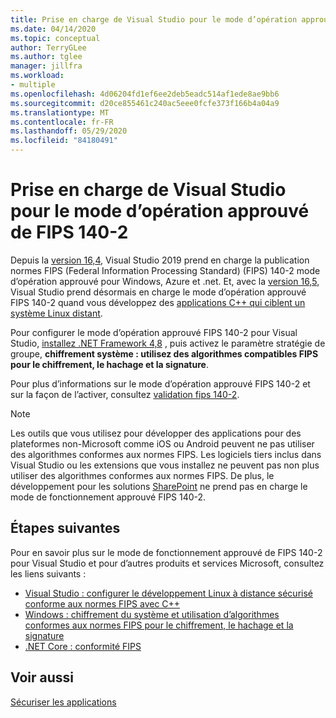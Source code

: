 ```yaml
---
title: Prise en charge de Visual Studio pour le mode d’opération approuvé de FIPS 140-2
ms.date: 04/14/2020
ms.topic: conceptual
author: TerryGLee
ms.author: tglee
manager: jillfra
ms.workload:
- multiple
ms.openlocfilehash: 4d06204fd1ef6ee2deb5eadc514af1ede8ae9bb6
ms.sourcegitcommit: d20ce855461c240ac5eee0fcfe373f166b4a04a9
ms.translationtype: MT
ms.contentlocale: fr-FR
ms.lasthandoff: 05/29/2020
ms.locfileid: "84180491"
---
```

# <a name="visual-studio-support-for-the-fips-140-2-approved-mode-of-operation"></a>Prise en charge de Visual Studio pour le mode d’opération approuvé de FIPS 140-2

Depuis la [version 16,4](/visualstudio/releases/2019/release-notes-v16.4/), Visual Studio 2019 prend en charge la publication normes FIPS (Federal Information Processing Standard) (FIPS) 140-2 mode d’opération approuvé pour Windows, Azure et .net. Et, avec la [version 16,5](/visualstudio/releases/2019/release-notes-archive-v16.5), Visual Studio prend désormais en charge le mode d’opération approuvé FIPS 140-2 quand vous développez des [applications C++ qui ciblent un système Linux distant](/cpp/linux/set-up-fips-compliant-secure-remote-linux-development/).

Pour configurer le mode d’opération approuvé FIPS 140-2 pour Visual Studio, [installez .NET Framework 4,8](https://dotnet.microsoft.com/download/dotnet-framework/net48) , puis activez le paramètre stratégie de groupe, **chiffrement système : utilisez des algorithmes compatibles FIPS pour le chiffrement, le hachage et la signature**.

Pour plus d’informations sur le mode d’opération approuvé FIPS 140-2 et sur la façon de l’activer, consultez [validation fips 140-2](/windows/security/threat-protection/fips-140-validation/).

> [!NOTE]
> Les outils que vous utilisez pour développer des applications pour des plateformes non-Microsoft comme iOS ou Android peuvent ne pas utiliser des algorithmes conformes aux normes FIPS. Les logiciels tiers inclus dans Visual Studio ou les extensions que vous installez ne peuvent pas non plus utiliser des algorithmes conformes aux normes FIPS. De plus, le développement pour les solutions [SharePoint](/sharepoint/security-for-sharepoint-server/federal-information-processing-standard-security-standards/) ne prend pas en charge le mode de fonctionnement approuvé FIPS 140-2.

## <a name="next-steps"></a>Étapes suivantes

Pour en savoir plus sur le mode de fonctionnement approuvé de FIPS 140-2 pour Visual Studio et pour d’autres produits et services Microsoft, consultez les liens suivants :

- [Visual Studio : configurer le développement Linux à distance sécurisé conforme aux normes FIPS avec C++](/cpp/linux/set-up-fips-compliant-secure-remote-linux-development/)
- [Windows : chiffrement du système et utilisation d’algorithmes conformes aux normes FIPS pour le chiffrement, le hachage et la signature](/windows/security/threat-protection/security-policy-settings/system-cryptography-use-fips-compliant-algorithms-for-encryption-hashing-and-signing)
- [.NET Core : conformité FIPS](/dotnet/standard/security/fips-compliance/)

## <a name="see-also"></a>Voir aussi

[Sécuriser les applications](securing-applications.md)
